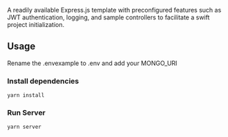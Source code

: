 A readily available Express.js template with preconfigured features such as JWT authentication, logging, and sample controllers to facilitate a swift project initialization.

## Usage

Rename the .envexample to .env and add your MONGO_URI

### Install dependencies

```
yarn install
```

### Run Server



```
yarn server
```
